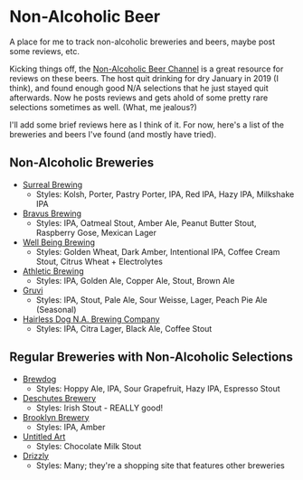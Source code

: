 # Non-Alcoholic Beer

A place for me to track non-alcoholic breweries and beers, maybe post some reviews, etc.

Kicking things off, the [Non-Alcoholic Beer Channel](https://www.youtube.com/channel/UCb_JFQ1H3ktF_xG7fnmfbRQ)
is a great resource for reviews on these beers.  The host quit drinking for dry January in
2019 (I think), and found enough good N/A selections that he just stayed quit afterwards.
Now he posts reviews and gets ahold of some pretty rare selections sometimes as well. (What,
me jealous?)

I'll add some brief reviews here as I think of it.  For now, here's a list of the breweries
and beers I've found (and mostly have tried).

## Non-Alcoholic Breweries

- [Surreal Brewing](https://www.surrealbrewing.com/)
  - Styles: Kolsh, Porter, Pastry Porter, IPA, Red IPA, Hazy IPA, Milkshake IPA
- [Bravus Brewing](https://www.bravus.com/)
  - Styles: IPA, Oatmeal Stout, Amber Ale, Peanut Butter Stout, Raspberry Gose, Mexican Lager
- [Well Being Brewing](https://wellbeingbrewing.com/)
  - Styles: Golden Wheat, Dark Amber, Intentional IPA, Coffee Cream Stout, Citrus Wheat + Electrolytes
- [Athletic Brewing](https://athleticbrewing.com/)
  - Styles: IPA, Golden Ale, Copper Ale, Stout, Brown Ale
- [Gruvi](https://www.getgruvi.com/)
  - Styles: IPA, Stout, Pale Ale, Sour Weisse, Lager, Peach Pie Ale (Seasonal)
- [Hairless Dog N.A. Brewing Company](https://www.drinkhairlessdog.com/)
  - Styles: IPA, Citra Lager, Black Ale, Coffee Stout

## Regular Breweries with Non-Alcoholic Selections

- [Brewdog](https://shopusa.brewdog.com/collections/non-alcoholic)
  - Styles: Hoppy Ale, IPA, Sour Grapefruit, Hazy IPA, Espresso Stout
- [Deschutes Brewery](https://shop.deschutesbrewery.com/na-irish-style-stout-6pk-cans-p102.aspx)
  - Styles: Irish Stout - REALLY good!
- [Brooklyn Brewery](https://brooklynbrewery.com/brooklyn-beers/non-alcoholic/)
  - Styles: IPA, Amber
- [Untitled Art](https://drinkuntitled.com/products/non-alcoholic-chocolate-milk-stout-4-pack?variant=32416426393697)
  - Styles: Chocolate Milk Stout
- [Drizzly](https://drizly.com/beer/specialty-beer-alternatives/non-alcoholic-beer/c197002)
  - Styles: Many; they're a shopping site that features other breweries
